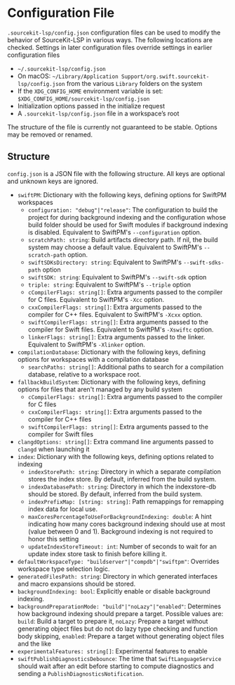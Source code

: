 # Configuration File

`.sourcekit-lsp/config.json` configuration files can be used to modify the behavior of SourceKit-LSP in various ways. The following locations are checked. Settings in later configuration files override settings in earlier configuration files
- `~/.sourcekit-lsp/config.json`
- On macOS: `~/Library/Application Support/org.swift.sourcekit-lsp/config.json` from the various `Library` folders on the system
- If the `XDG_CONFIG_HOME` environment variable is set: `$XDG_CONFIG_HOME/sourcekit-lsp/config.json`
- Initialization options passed in the initialize request
- A `.sourcekit-lsp/config.json` file in a workspace’s root

The structure of the file is currently not guaranteed to be stable. Options may be removed or renamed.

## Structure

`config.json` is a JSON file with the following structure. All keys are optional and unknown keys are ignored.

- `swiftPM`: Dictionary with the following keys, defining options for SwiftPM workspaces
  - `configuration: "debug"|"release"`: The configuration to build the project for during background indexing and the configuration whose build folder should be used for Swift modules if background indexing is disabled. Equivalent to SwiftPM's `--configuration` option.
  - `scratchPath: string`: Build artifacts directory path. If nil, the build system may choose a default value. Equivalent to SwiftPM's `--scratch-path` option.
  - `swiftSDKsDirectory: string`: Equivalent to SwiftPM's `--swift-sdks-path` option
  - `swiftSDK: string`: Equivalent to SwiftPM's `--swift-sdk` option
  - `triple: string`: Equivalent to SwiftPM's `--triple` option
  - `cCompilerFlags: string[]`: Extra arguments passed to the compiler for C files. Equivalent to SwiftPM's `-Xcc` option.
  - `cxxCompilerFlags: string[]`: Extra arguments passed to the compiler for C++ files. Equivalent to SwiftPM's `-Xcxx` option.
  - `swiftCompilerFlags: string[]`: Extra arguments passed to the compiler for Swift files. Equivalent to SwiftPM's `-Xswiftc` option.
  - `linkerFlags: string[]`: Extra arguments passed to the linker. Equivalent to SwiftPM's `-Xlinker` option.
- `compilationDatabase`: Dictionary with the following keys, defining options for workspaces with a compilation database
  - `searchPaths: string[]`: Additional paths to search for a compilation database, relative to a workspace root.
- `fallbackBuildSystem`: Dictionary with the following keys, defining options for files that aren't managed by any build system
  - `cCompilerFlags: string[]`: Extra arguments passed to the compiler for C files
  - `cxxCompilerFlags: string[]`: Extra arguments passed to the compiler for C++ files
  - `swiftCompilerFlags: string[]`: Extra arguments passed to the compiler for Swift files
- `clangdOptions: string[]`: Extra command line arguments passed to `clangd` when launching it
- `index`: Dictionary with the following keys, defining options related to indexing
    - `indexStorePath: string`: Directory in which a separate compilation stores the index store. By default, inferred from the build system.
    - `indexDatabasePath: string`: Directory in which the indexstore-db should be stored. By default, inferred from the build system.
    - `indexPrefixMap: [string: string]`: Path remappings for remapping index data for local use.
    - `maxCoresPercentageToUseForBackgroundIndexing: double`: A hint indicating how many cores background indexing should use at most (value between 0 and 1). Background indexing is not required to honor this setting
    - `updateIndexStoreTimeout: int`: Number of seconds to wait for an update index store task to finish before killing it.
- `defaultWorkspaceType: "buildserver"|"compdb"|"swiftpm"`: Overrides workspace type selection logic.
- `generatedFilesPath: string`: Directory in which generated interfaces and macro expansions should be stored.
- `backgroundIndexing: bool`: Explicitly enable or disable background indexing.
- `backgroundPreparationMode: "build"|"noLazy"|"enabled"`: Determines how background indexing should prepare a target. Possible values are: `build`: Build a target to prepare it, `noLazy`: Prepare a target without generating object files but do not do lazy type checking and function body skipping, `enabled`: Prepare a target without generating object files and the like
- `experimentalFeatures: string[]`: Experimental features to enable
- `swiftPublishDiagnosticsDebounce`: The time that `SwiftLanguageService` should wait after an edit before starting to compute diagnostics and sending a `PublishDiagnosticsNotification`.
